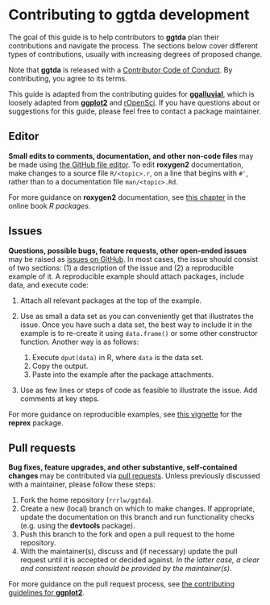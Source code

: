 # Contributing to **ggtda** development

The goal of this guide is to help contributors to **ggtda** plan their contributions and navigate the process.
The sections below cover different types of contributions, usually with increasing degrees of proposed change.

Note that **ggtda** is released with a [Contributor Code of Conduct](CODE_OF_CONDUCT.md). By contributing, you agree to its terms.

This guide is adapted from the contributing guides for [**ggalluvial**](https://github.com/corybrunson/ggalluvial/blob/main/CONTRIBUTING.md), which is loosely adapted from [**ggplot2**](https://github.com/tidyverse/ggplot2/blob/main/CONTRIBUTING.md) and [rOpenSci](https://github.com/ropensci/dotgithubfiles/blob/main/dotgithub/CONTRIBUTING.md).
If you have questions about or suggestions for this guide, please feel free to contact a package maintainer.

## Editor

**Small edits to comments, documentation, and other non-code files** may be made using [the GitHub file editor](https://help.github.com/en/github/managing-files-in-a-repository/editing-files-in-your-repository).
To edit **roxygen2** documentation, make changes to a source file `R/<topic>.r`, on a line that begins with `#'`, rather than to a documentation file `man/<topic>.Rd`.

For more guidance on **roxygen2** documentation, see [this chapter](http://r-pkgs.had.co.nz/man.html) in the online book _R packages_.

## Issues

**Questions, possible bugs, feature requests, other open-ended issues** may be raised as [issues on GitHub](https://help.github.com/en/github/managing-your-work-on-github/creating-an-issue).
In most cases, the issue should consist of two sections: (1) a description of the issue and (2) a reproducible example of it.
A reproducible example should attach packages, include data, and execute code:

1. Attach all relevant packages at the top of the example.
2. Use as small a data set as you can conveniently get that illustrates the issue. Once you have such a data set, the best way to include it in the example is to re-create it using `data.frame()` or some other constructor function. Another way is as follows:

    1. Execute `dput(data)` in R, where `data` is the data set.
    2. Copy the output.
    3. Paste into the example after the package attachments.

3. Use as few lines or steps of code as feasible to illustrate the issue. Add comments at key steps.

For more guidance on reproducible examples, see [this vignette](https://reprex.tidyverse.org/articles/reprex-dos-and-donts.html) for the **reprex** package.

## Pull requests

**Bug fixes, feature upgrades, and other substantive, self-contained changes** may be contributed via [pull requests](https://help.github.com/en/github/collaborating-with-issues-and-pull-requests/about-pull-requests).
Unless previously discussed with a maintainer, please follow these steps:

1. Fork the home repository (`rrrlw/ggtda`).
2. Create a new (local) branch on which to make changes. If appropriate, update the documentation on this branch and run functionality checks (e.g. using the **devtools** package).
3. Push this branch to the fork and open a pull request to the home repository.
4. With the maintainer(s), discuss and (if necessary) update the pull request until it is accepted or decided against.
_In the latter case, a clear and consistent reason should be provided by the maintainer(s)._

For more guidance on the pull request process, see [the contributing guidelines for **ggplot2**](https://github.com/tidyverse/ggplot2/blob/main/CONTRIBUTING.md).